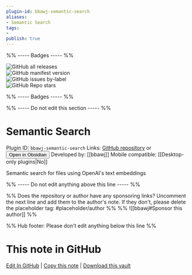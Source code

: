 ```yaml
---
plugin-id: bbawj-semantic-search
aliases:
- Semantic Search
tags: 
- 
publish: true
---
```


%% ----- Badges ----- %%

![GitHub all releases](https://img.shields.io/github/downloads/bbawj/obsidian-semantic-search/total?color=573E7A&logo=github&style=for-the-badge)   
![GitHub manifest version](https://img.shields.io/github/manifest-json/v/bbawj/obsidian-semantic-search?color=573E7A&logo=github&style=for-the-badge)   
![GitHub issues by-label](https://img.shields.io/github/issues/bbawj/obsidian-semantic-search/help%20wanted?color=573E7A&logo=github&style=for-the-badge)   
![GitHub Repo stars](https://img.shields.io/github/stars/bbawj/obsidian-semantic-search?color=573E7A&logo=github&style=for-the-badge)

%% ----- Badges ----- %%

%% ----- Do not edit this section ----- %%

# Semantic Search

Plugin ID: `bbawj-semantic-search`
Links: [GitHub repository](https://github.com/bbawj/obsidian-semantic-search) or [<button id=HH>Open in Obsidian</button>](obsidian://show-plugin?id=bbawj-semantic-search)
Developed by: [[bbawj]]
Mobile compatible: [[Desktop-only plugins|No]]

Semantic search for files using OpenAI's text embeddings

%% ----- Do not edit anything above this line ----- %% 

%% Does the repository or author have any sponsoring links? Uncomment the next line and add them to the author's note. If they don't, please delete the placeholder tag: #placeholder/author %%
%% ![[bbawj#Sponsor this author]] %%

%% Hub footer: Please don't edit anything below this line %%

# This note in GitHub

<span class="git-footer">[Edit In GitHub](https://github.dev/obsidian-community/obsidian-hub/blob/main/02%20-%20Community%20Expansions/02.05%20All%20Community%20Expansions/Plugins/bbawj-semantic-search.md "git-hub-edit-note") | [Copy this note](https://raw.githubusercontent.com/obsidian-community/obsidian-hub/main/02%20-%20Community%20Expansions/02.05%20All%20Community%20Expansions/Plugins/bbawj-semantic-search.md "git-hub-copy-note") | [Download this vault](https://github.com/obsidian-community/obsidian-hub/archive/refs/heads/main.zip "git-hub-download-vault") </span>
